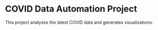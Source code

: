# COVID Data Automation Project

This project analyzes the latest COVID data and generates visualizations.
